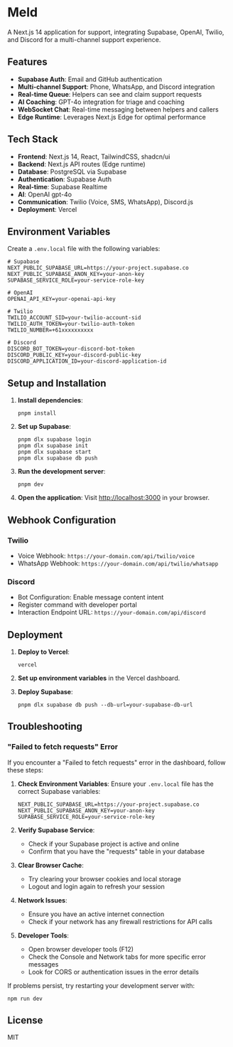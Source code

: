# Meld

A Next.js 14 application for support, integrating Supabase, OpenAI, Twilio, and Discord for a multi-channel support experience.

## Features

- **Supabase Auth**: Email and GitHub authentication
- **Multi-channel Support**: Phone, WhatsApp, and Discord integration
- **Real-time Queue**: Helpers can see and claim support requests
- **AI Coaching**: GPT-4o integration for triage and coaching
- **WebSocket Chat**: Real-time messaging between helpers and callers
- **Edge Runtime**: Leverages Next.js Edge for optimal performance

## Tech Stack

- **Frontend**: Next.js 14, React, TailwindCSS, shadcn/ui
- **Backend**: Next.js API routes (Edge runtime)
- **Database**: PostgreSQL via Supabase
- **Authentication**: Supabase Auth
- **Real-time**: Supabase Realtime
- **AI**: OpenAI gpt-4o
- **Communication**: Twilio (Voice, SMS, WhatsApp), Discord.js
- **Deployment**: Vercel

## Environment Variables

Create a `.env.local` file with the following variables:

```
# Supabase
NEXT_PUBLIC_SUPABASE_URL=https://your-project.supabase.co
NEXT_PUBLIC_SUPABASE_ANON_KEY=your-anon-key
SUPABASE_SERVICE_ROLE=your-service-role-key

# OpenAI
OPENAI_API_KEY=your-openai-api-key

# Twilio
TWILIO_ACCOUNT_SID=your-twilio-account-sid
TWILIO_AUTH_TOKEN=your-twilio-auth-token
TWILIO_NUMBER=+61xxxxxxxxxx

# Discord
DISCORD_BOT_TOKEN=your-discord-bot-token
DISCORD_PUBLIC_KEY=your-discord-public-key
DISCORD_APPLICATION_ID=your-discord-application-id
```

## Setup and Installation

1. **Install dependencies**:
   ```
   pnpm install
   ```

2. **Set up Supabase**:
   ```
   pnpm dlx supabase login
   pnpm dlx supabase init
   pnpm dlx supabase start
   pnpm dlx supabase db push
   ```

3. **Run the development server**:
   ```
   pnpm dev
   ```

4. **Open the application**:
   Visit [http://localhost:3000](http://localhost:3000) in your browser.

## Webhook Configuration

### Twilio
- Voice Webhook: `https://your-domain.com/api/twilio/voice`
- WhatsApp Webhook: `https://your-domain.com/api/twilio/whatsapp`

### Discord
- Bot Configuration: Enable message content intent
- Register command with developer portal
- Interaction Endpoint URL: `https://your-domain.com/api/discord`

## Deployment

1. **Deploy to Vercel**:
   ```
   vercel
   ```

2. **Set up environment variables** in the Vercel dashboard.

3. **Deploy Supabase**:
   ```
   pnpm dlx supabase db push --db-url=your-supabase-db-url
   ```

## Troubleshooting

### "Failed to fetch requests" Error

If you encounter a "Failed to fetch requests" error in the dashboard, follow these steps:

1. **Check Environment Variables**:
   Ensure your `.env.local` file has the correct Supabase variables:
   ```
   NEXT_PUBLIC_SUPABASE_URL=https://your-project.supabase.co
   NEXT_PUBLIC_SUPABASE_ANON_KEY=your-anon-key
   SUPABASE_SERVICE_ROLE=your-service-role-key
   ```

2. **Verify Supabase Service**:
   - Check if your Supabase project is active and online
   - Confirm that you have the "requests" table in your database

3. **Clear Browser Cache**:
   - Try clearing your browser cookies and local storage
   - Logout and login again to refresh your session

4. **Network Issues**:
   - Ensure you have an active internet connection
   - Check if your network has any firewall restrictions for API calls

5. **Developer Tools**:
   - Open browser developer tools (F12)
   - Check the Console and Network tabs for more specific error messages
   - Look for CORS or authentication issues in the error details

If problems persist, try restarting your development server with:
```
npm run dev
```

## License

MIT 